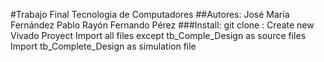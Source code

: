 #Trabajo  Final Tecnologia de Computadores
##Autores:
José María Fernández
Pablo Rayón
Fernando Pérez
###Install:
git clone :
Create new Vivado Proyect
Import all files except tb_Comple_Design as source files
Import tb_Complete_Design as simulation file
